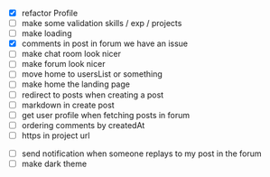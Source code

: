 - [x] refactor Profile
- [ ] make some validation skills / exp / projects
- [ ] make loading
- [x] comments in post in forum we have an issue
- [ ] make chat room look nicer
- [ ] make forum look nicer
- [ ] move home to usersList or something
- [ ] make home the landing page
- [ ] redirect to posts when creating a post
- [ ] markdown in create post
- [ ] get user profile when fetching posts in forum
- [ ] ordering comments by createdAt
- [ ] https in project url
<!-- if we have time -->

- [ ] send notification when someone replays to my post in the forum
- [ ] make dark theme
